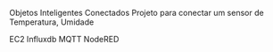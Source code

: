 Objetos Inteligentes Conectados
Projeto para conectar um sensor de Temperatura, Umidade

EC2
Influxdb
MQTT
NodeRED
